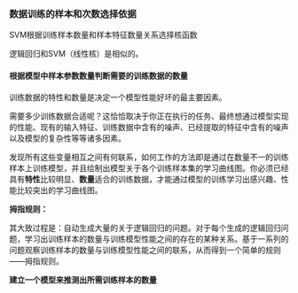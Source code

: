 ### 数据训练的样本和次数选择依据

SVM根据训练样本数量和样本特征数量关系选择核函数

逻辑回归和SVM（线性核）是相似的。

#### 根据模型中样本参数数量判断需要的训练数据的数量

训练数据的特性和数量是决定一个模型性能好坏的最主要因素。

需要多少训练数据合适呢？这恰恰取决于你正在执行的任务、最终想通过模型实现的性能、现有的输入特征、训练数据中含有的噪声、已经提取的特征中含有的噪声以及模型的复杂性等等诸多因素。

发现所有这些变量相互之间有何联系，如何工作的方法即是通过在数量不一的训练样本上训练模型，并且绘制出模型关于各个训练样本集的学习曲线图。你必须已经具有**特性**比较明显、**数量**适合的训练数据，才能通过模型的训练学习出感兴趣、性能比较突出的学习曲线图。

**拇指规则：**

其大致过程是：自动生成大量的关于逻辑回归的问题。对于每个生成的逻辑回归问题，学习出训练样本的数量与训练模型性能之间的存在的某种关系。基于一系列的问题观察训练样本的数量与训练模型性能之间的联系，从而得到一个简单的规则——拇指规则。

**建立一个模型来推测出所需训练样本的数量**

